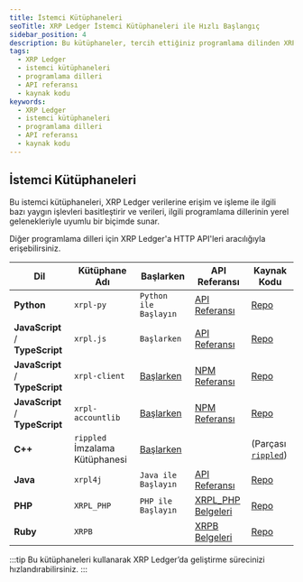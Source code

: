 ```yaml
---
title: İstemci Kütüphaneleri
seoTitle: XRP Ledger İstemci Kütüphaneleri ile Hızlı Başlangıç
sidebar_position: 4
description: Bu kütüphaneler, tercih ettiğiniz programlama dilinden XRP Ledgera erişim için kullanılmaktadır. XRP Ledger verilerine erişim ve işlemeyi basitleştirir.
tags: 
  - XRP Ledger
  - istemci kütüphaneleri
  - programlama dilleri
  - API referansı
  - kaynak kodu
keywords: 
  - XRP Ledger
  - istemci kütüphaneleri
  - programlama dilleri
  - API referansı
  - kaynak kodu
---
```


## İstemci Kütüphaneleri

Bu istemci kütüphaneleri, XRP Ledger verilerine erişim ve işleme ile ilgili bazı yaygın işlevleri basitleştirir ve verileri, ilgili programlama dillerinin yerel gelenekleriyle uyumlu bir biçimde sunar.

Diğer programlama dilleri için XRP Ledger'a HTTP API'leri aracılığıyla erişebilirsiniz.

| Dil                            | Kütüphane Adı            | Başlarken  | API Referansı | Kaynak Kodu |
|--------------------------------|--------------------------|-------------|---------------|-------------|
| **Python**                     | `xrpl-py`                | `Python ile Başlayın` | [API Referansı](https://xrpl-py.readthedocs.io/) | [Repo](https://github.com/XRPLF/xrpl-py) |
| **JavaScript** / **TypeScript**| `xrpl.js`                | `Başlarken` |  [API Referansı](https://js.xrpl.org/) | [Repo](https://github.com/XRPLF/xrpl.js) |
| **JavaScript** / **TypeScript**| `xrpl-client`            | [Başlarken](https://jsfiddle.net/WietseWind/35az6p1b/) |  [NPM Referansı](https://www.npmjs.com/package/xrpl-client) | [Repo](https://github.com/XRPL-Labs/xrpl-client) |
| **JavaScript** / **TypeScript**| `xrpl-accountlib`        | [Başlarken](https://jsfiddle.net/WietseWind/gkefpnu0/) |  [NPM Referansı](https://www.npmjs.com/package/xrpl-accountlib) | [Repo](https://github.com/WietseWind/xrpl-accountlib) |
| **C++**                        | `rippled` İmzalama Kütüphanesi | [Başlarken](https://github.com/XRPLF/rippled/tree/develop/Builds/linux#signing-library) |  | (Parçası [`rippled`](https://github.com/XRPLF/rippled/)) |
| **Java**                       | `xrpl4j`                 | `Java ile Başlayın` | [API Referansı](https://javadoc.io/doc/org.xrpl/) | [Repo](https://github.com/XRPLF/xrpl4j) |
| **PHP**                        | `XRPL_PHP`               | `PHP ile Başlayın` | [XRPL_PHP Belgeleri](https://alexanderbuzz.github.io/xrpl-php-docs/) | [Repo](https://github.com/AlexanderBuzz/xrpl-php) |
| **Ruby**                       | `XRPB`                   |  | [XRPB Belgeleri](https://www.rubydoc.info/gems/xrbp) | [Repo](https://github.com/DevNullProd/XRBP) |

:::tip
Bu kütüphaneleri kullanarak XRP Ledger’da geliştirme sürecinizi hızlandırabilirsiniz.
:::